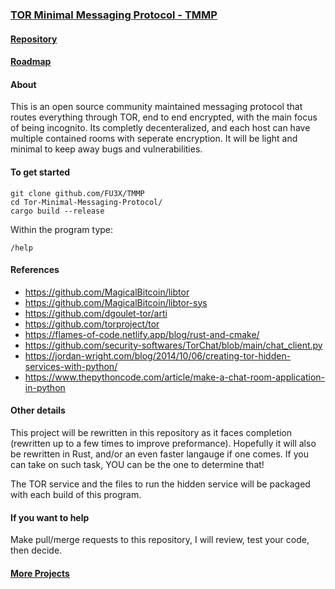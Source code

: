 ### [TOR Minimal Messaging Protocol - TMMP](https://fu3x.github.io/Tor-Minimal-Messaging-Protocol)

#### [Repository](https://github.com/FU3X/TMMP)
#### [Roadmap](https://github.com/users/FU3X/projects/2)

#### About
This is an open source community maintained messaging protocol that routes everything through TOR, end to end encrypted, with the main focus of being incognito. Its completly decenteralized, and each host can have multiple contained rooms with seperate encryption. It will be light and minimal to keep away bugs and vulnerabilities.

#### To get started
```
git clone github.com/FU3X/TMMP
cd Tor-Minimal-Messaging-Protocol/
cargo build --release
```

Within the program type:
```
/help
```

#### References
- https://github.com/MagicalBitcoin/libtor
- https://github.com/MagicalBitcoin/libtor-sys
- https://github.com/dgoulet-tor/arti
- https://github.com/torproject/tor
- https://flames-of-code.netlify.app/blog/rust-and-cmake/
- https://github.com/security-softwares/TorChat/blob/main/chat_client.py
- https://jordan-wright.com/blog/2014/10/06/creating-tor-hidden-services-with-python/
- https://www.thepythoncode.com/article/make-a-chat-room-application-in-python

#### Other details
This project will be rewritten in this repository as it faces completion (rewritten up to a few times to improve preformance). Hopefully it will also be rewritten in Rust, and/or an even faster langauge if one comes. If you can take on such task, YOU can be the one to determine that!

The TOR service and the files to run the hidden service will be packaged with each build of this program.

#### If you want to help
Make pull/merge requests to this repository, I will review, test your code, then decide.

#### [More Projects](https://fu3x.github.io)
